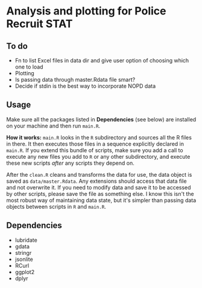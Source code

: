# Analysis and plotting for Police Recruit STAT

## To do

 * Fn to list Excel files in data dir and give user option of choosing which one to load
 * Plotting
 * Is passing data through master.Rdata file smart?
 * Decide if stdin is the best way to incorporate NOPD data

## Usage

Make sure all the packages listed in __Dependencies__ (see below) are installed on your machine and then run `main.R`.

__How it works:__ `main.R` looks in the `R` subdirectory and sources all the R files in there. It then executes those files in a sequence explicitly declared in `main.R`. If you extend this bundle of scripts, make sure you add a call to execute any new files you add to `R` or any other subdirectory, and execute these new scripts _after_ any scripts they depend on.

After the `clean.R` cleans and transforms the data for use, the data object is saved as `data/master.Rdata`. Any extensions should access that data file and not overwrite it. If you need to modify data and save it to be accessed by other scripts, please save the file as something else. I know this isn't the most robust way of maintaining data state, but it's simpler than passing data objects between scripts in `R` and `main.R`.

## Dependencies

 * lubridate
 * gdata
 * stringr
 * jsonlite
 * RCurl
 * ggplot2
 * dplyr
